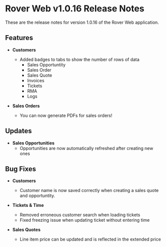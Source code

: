 # Rover Web v1.0.16 Release Notes

<badge text= "Version 1.0.16" vertical="middle" />

<PageHeader />

These are the release notes for version 1.0.16 of the Rover Web application.

## Features
  
- **Customers**
  - Added badges to tabs to show the number of rows of data
    - Sales Opportuntity
    - Sales Order
    - Sales Quote 
    - Invoices
    - Tickets
    - RMA
    - Logs

- **Sales Orders**
  - You can now generate PDFs for sales orders!

## Updates

- **Sales Opportunities**
  - Opportunities are now automatically refreshed after creating new ones

## Bug Fixes

- **Customers**
  - Customer name is now saved correctly when creating a sales quote and opportuntity.

- **Tickets & Time**
  - Removed erroneous customer search when loading tickets
  - Fixed freezing issue when updating ticket without entering time

- **Sales Quotes**
  - Line item price can be updated and is reflected in the extended price


<PageFooter />
